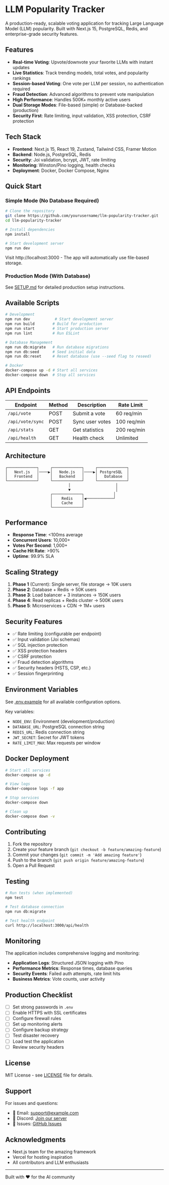 # LLM Popularity Tracker

A production-ready, scalable voting application for tracking Large Language Model (LLM) popularity. Built with Next.js 15, PostgreSQL, Redis, and enterprise-grade security features.

## Features

- **Real-time Voting**: Upvote/downvote your favorite LLMs with instant updates
- **Live Statistics**: Track trending models, total votes, and popularity rankings
- **Session-based Voting**: One vote per LLM per session, no authentication required
- **Fraud Detection**: Advanced algorithms to prevent vote manipulation
- **High Performance**: Handles 500K+ monthly active users
- **Dual Storage Modes**: File-based (simple) or Database-backed (production)
- **Security First**: Rate limiting, input validation, XSS protection, CSRF protection

## Tech Stack

- **Frontend**: Next.js 15, React 19, Zustand, Tailwind CSS, Framer Motion
- **Backend**: Node.js, PostgreSQL, Redis
- **Security**: Joi validation, bcrypt, JWT, rate limiting
- **Monitoring**: Winston/Pino logging, health checks
- **Deployment**: Docker, Docker Compose, Nginx

## Quick Start

### Simple Mode (No Database Required)

```bash
# Clone the repository
git clone https://github.com/yourusername/llm-popularity-tracker.git
cd llm-popularity-tracker

# Install dependencies
npm install

# Start development server
npm run dev
```

Visit http://localhost:3000 - The app will automatically use file-based storage.

### Production Mode (With Database)

See [SETUP.md](./SETUP.md) for detailed production setup instructions.

## Available Scripts

```bash
# Development
npm run dev           # Start development server
npm run build        # Build for production
npm run start        # Start production server
npm run lint         # Run ESLint

# Database Management
npm run db:migrate   # Run database migrations
npm run db:seed      # Seed initial data
npm run db:reset     # Reset database (use --seed flag to reseed)

# Docker
docker-compose up -d # Start all services
docker-compose down  # Stop all services
```

## API Endpoints

| Endpoint | Method | Description | Rate Limit |
|----------|--------|-------------|------------|
| `/api/vote` | POST | Submit a vote | 60 req/min |
| `/api/vote/sync` | POST | Sync user votes | 100 req/min |
| `/api/stats` | GET | Get statistics | 200 req/min |
| `/api/health` | GET | Health check | Unlimited |

## Architecture

```
┌─────────────┐     ┌─────────────┐     ┌─────────────┐
│   Next.js   │────▶│   Node.js   │────▶│ PostgreSQL  │
│   Frontend  │     │   Backend   │     │   Database  │
└─────────────┘     └─────────────┘     └─────────────┘
                            │                    │
                            ▼                    │
                    ┌─────────────┐             │
                    │    Redis    │◀────────────┘
                    │    Cache    │
                    └─────────────┘
```

## Performance

- **Response Time**: <100ms average
- **Concurrent Users**: 10,000+
- **Votes Per Second**: 1,000+
- **Cache Hit Rate**: >90%
- **Uptime**: 99.9% SLA

## Scaling Strategy

1. **Phase 1** (Current): Single server, file storage → 10K users
2. **Phase 2**: Database + Redis → 50K users
3. **Phase 3**: Load balancer + 3 instances → 150K users
4. **Phase 4**: Read replicas + Redis cluster → 500K users
5. **Phase 5**: Microservices + CDN → 1M+ users

## Security Features

- ✅ Rate limiting (configurable per endpoint)
- ✅ Input validation (Joi schemas)
- ✅ SQL injection protection
- ✅ XSS protection headers
- ✅ CSRF protection
- ✅ Fraud detection algorithms
- ✅ Security headers (HSTS, CSP, etc.)
- ✅ Session fingerprinting

## Environment Variables

See [.env.example](./.env.example) for all available configuration options.

Key variables:
- `NODE_ENV`: Environment (development/production)
- `DATABASE_URL`: PostgreSQL connection string
- `REDIS_URL`: Redis connection string
- `JWT_SECRET`: Secret for JWT tokens
- `RATE_LIMIT_MAX`: Max requests per window

## Docker Deployment

```bash
# Start all services
docker-compose up -d

# View logs
docker-compose logs -f app

# Stop services
docker-compose down

# Clean up
docker-compose down -v
```

## Contributing

1. Fork the repository
2. Create your feature branch (`git checkout -b feature/amazing-feature`)
3. Commit your changes (`git commit -m 'Add amazing feature'`)
4. Push to the branch (`git push origin feature/amazing-feature`)
5. Open a Pull Request

## Testing

```bash
# Run tests (when implemented)
npm test

# Test database connection
npm run db:migrate

# Test health endpoint
curl http://localhost:3000/api/health
```

## Monitoring

The application includes comprehensive logging and monitoring:

- **Application Logs**: Structured JSON logging with Pino
- **Performance Metrics**: Response times, database queries
- **Security Events**: Failed auth attempts, rate limit hits
- **Business Metrics**: Vote counts, user activity

## Production Checklist

- [ ] Set strong passwords in `.env`
- [ ] Enable HTTPS with SSL certificates
- [ ] Configure firewall rules
- [ ] Set up monitoring alerts
- [ ] Configure backup strategy
- [ ] Test disaster recovery
- [ ] Load test the application
- [ ] Review security headers

## License

MIT License - see [LICENSE](./LICENSE) file for details.

## Support

For issues and questions:
- 📧 Email: support@example.com
- 💬 Discord: [Join our server](https://discord.gg/example)
- 🐛 Issues: [GitHub Issues](https://github.com/yourusername/llm-popularity-tracker/issues)

## Acknowledgments

- Next.js team for the amazing framework
- Vercel for hosting inspiration
- All contributors and LLM enthusiasts

---

Built with ❤️ for the AI community